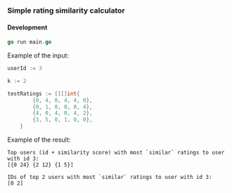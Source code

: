 ### Simple rating similarity calculator

#### Development

```go
go run main.go
```

Example of the input:

```go
userId := 3

k := 2

testRatings := [][]int{
		{0, 4, 0, 4, 4, 0},
		{0, 1, 0, 0, 0, 4},
		{4, 0, 4, 0, 4, 2},
		{3, 5, 0, 1, 0, 0},
	}
```

Example of the result:

```
Top users (id + similarity score) with most `similar` ratings to user with id 3:
[{0 24} {2 12} {1 5}]

IDs of top 2 users with most `similar` ratings to user with id 3:
[0 2]
```
